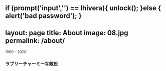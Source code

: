 if (prompt('input','') == lhivera){
	  unlock();
}else {
    alert('bad password');
}
---
layout: page
title: About
image: 08.jpg
permalink: /about/
---

<small>1989 - 2020</small>
#### ラブリーチャーミーな敵役

